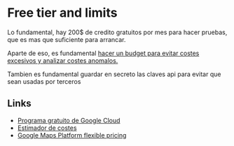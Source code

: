 # Free tier and limits

Lo fundamental, hay 200$ de credito gratuitos por mes para hacer pruebas, que es mas que suficiente para arrancar.

Aparte de eso, es fundamental [hacer un budget para evitar costes excesivos y analizar costes anomalos.](billing.md)

Tambien es fundamental guardar en secreto las claves api para evitar que sean usadas por terceros

## Links

* [Programa gratuito de Google Cloud](https://cloud.google.com/free/docs/gcp-free-tier)
* [Estimador de costes](https://cloud.google.com/products/calculator)
* [Google Maps Platform flexible pricing](https://mapsplatform.google.com/pricing/)

